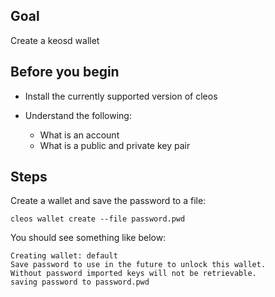 ## Goal

Create a keosd wallet

## Before you begin

* Install the currently supported version of cleos

* Understand the following:
  * What is an account
  * What is a public and private key pair

## Steps

Create a wallet and save the password to a file:
```shell
cleos wallet create --file password.pwd
```
You should see something like below:

```shell
Creating wallet: default
Save password to use in the future to unlock this wallet.
Without password imported keys will not be retrievable.
saving password to password.pwd
```